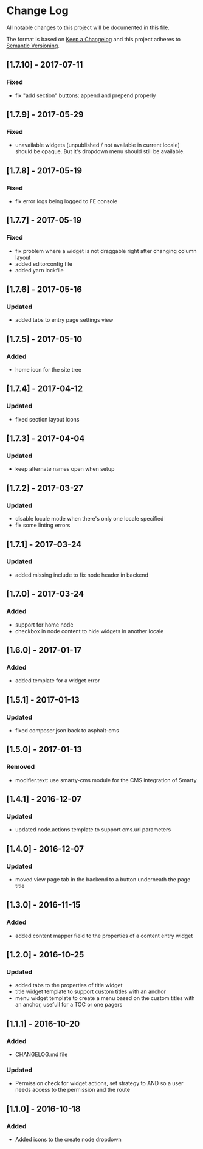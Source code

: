 # Change Log
All notable changes to this project will be documented in this file.

The format is based on [Keep a Changelog](http://keepachangelog.com/)
and this project adheres to [Semantic Versioning](http://semver.org/).

## [1.7.10] - 2017-07-11
### Fixed
- fix "add section" buttons: append and prepend properly

## [1.7.9] - 2017-05-29
### Fixed
- unavailable widgets (unpublished / not available in current locale) should be opaque. But it's dropdown menu should still be available.

## [1.7.8] - 2017-05-19
### Fixed
- fix error logs being logged to FE console

## [1.7.7] - 2017-05-19
### Fixed
- fix problem where a widget is not draggable right after changing column layout
- added editorconfig file
- added yarn lockfile

## [1.7.6] - 2017-05-16
### Updated
- added tabs to entry page settings view

## [1.7.5] - 2017-05-10
### Added
- home icon for the site tree

## [1.7.4] - 2017-04-12
### Updated
- fixed section layout icons

## [1.7.3] - 2017-04-04
### Updated
- keep alternate names open when setup

## [1.7.2] - 2017-03-27
### Updated
- disable locale mode when there's only one locale specified
- fix some linting errors

## [1.7.1] - 2017-03-24
### Updated
- added missing include to fix node header in backend

## [1.7.0] - 2017-03-24
### Added
- support for home node
- checkbox in node content to hide widgets in another locale

## [1.6.0] - 2017-01-17
### Added
- added template for a widget error

## [1.5.1] - 2017-01-13
### Updated
- fixed composer.json back to asphalt-cms

## [1.5.0] - 2017-01-13
### Removed
- modifier.text: use smarty-cms module for the CMS integration of Smarty

## [1.4.1] - 2016-12-07
### Updated
- updated node.actions template to support cms.url parameters

## [1.4.0] - 2016-12-07
### Updated
- moved view page tab in the backend to a button underneath the page title

## [1.3.0] - 2016-11-15
### Added
- added content mapper field to the properties of a content entry widget

## [1.2.0] - 2016-10-25
### Updated
- added tabs to the properties of title widget
- title widget template to support custom titles with an anchor
- menu widget template to create a menu based on the custom titles with an anchor, usefull for a TOC or one pagers

## [1.1.1] - 2016-10-20
### Added
- CHANGELOG.md file

### Updated
- Permission check for widget actions, set strategy to AND so a user needs access to the permission and the route

## [1.1.0] - 2016-10-18
### Added
- Added icons to the create node dropdown
